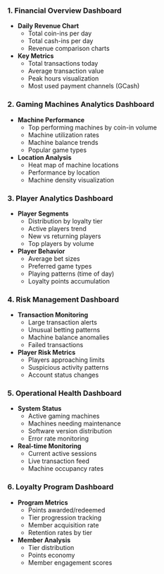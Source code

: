 ### 1. Financial Overview Dashboard

- **Daily Revenue Chart**
  - Total coin-ins per day
  - Total cash-ins per day
  - Revenue comparison charts
- **Key Metrics**
  - Total transactions today
  - Average transaction value
  - Peak hours visualization
  - Most used payment channels (GCash)

### 2. Gaming Machines Analytics Dashboard

- **Machine Performance**
  - Top performing machines by coin-in volume
  - Machine utilization rates
  - Machine balance trends
  - Popular game types
- **Location Analysis**
  - Heat map of machine locations
  - Performance by location
  - Machine density visualization

### 3. Player Analytics Dashboard

- **Player Segments**
  - Distribution by loyalty tier
  - Active players trend
  - New vs returning players
  - Top players by volume
- **Player Behavior**
  - Average bet sizes
  - Preferred game types
  - Playing patterns (time of day)
  - Loyalty points accumulation

### 4. Risk Management Dashboard

- **Transaction Monitoring**
  - Large transaction alerts
  - Unusual betting patterns
  - Machine balance anomalies
  - Failed transactions
- **Player Risk Metrics**
  - Players approaching limits
  - Suspicious activity patterns
  - Account status changes

### 5. Operational Health Dashboard

- **System Status**
  - Active gaming machines
  - Machines needing maintenance
  - Software version distribution
  - Error rate monitoring
- **Real-time Monitoring**
  - Current active sessions
  - Live transaction feed
  - Machine occupancy rates

### 6. Loyalty Program Dashboard

- **Program Metrics**
  - Points awarded/redeemed
  - Tier progression tracking
  - Member acquisition rate
  - Retention rates by tier
- **Member Analysis**
  - Tier distribution
  - Points economy
  - Member engagement scores

